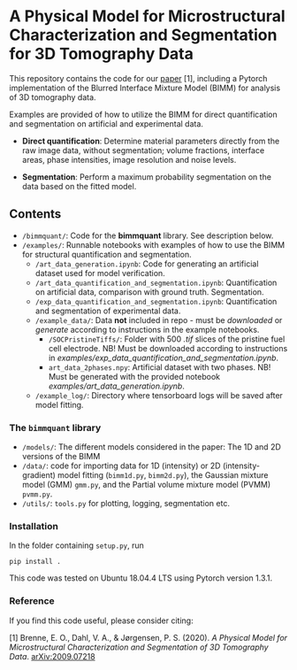 # A Physical Model for Microstructural Characterization and Segmentation for 3D Tomography Data

This repository contains the code for our [paper](http://arxiv.org/abs/2009.07218) [1], including a Pytorch implementation of the Blurred Interface Mixture Model (BIMM) for analysis of 3D tomography data.

Examples are provided of how to utilize the BIMM for direct quantification and segmentation on artificial and experimental data.

* **Direct quantification**: Determine material parameters directly from the raw image data, without segmentation; volume fractions, interface areas, phase intensities, image resolution and noise levels.

* **Segmentation**: Perform a maximum probability segmentation on the data based on the fitted model.



## Contents

* `/bimmquant/`: Code for the **bimmquant** library. See description below.
* `/examples/`: Runnable notebooks with examples of how to use the BIMM for structural quantification and segmentation.
    * `/art_data_generation.ipynb`: Code for generating an artificial dataset used for model verification.
    * `/art_data_quantification_and_segmentation.ipynb`: Quantification on artificial data, comparison with ground truth. Segmentation.
    * `/exp_data_quantification_and_segmentation.ipynb`: Quantification and segmentation of experimental data.
    * `/example_data/`: Data **not** included in repo - must be *downloaded* or *generate* according to instructions in the example notebooks.
      * `/SOCPristineTiffs/`: Folder with 500 *.tif* slices of the pristine fuel cell electrode. NB! Must be downloaded according to instructions in *examples/exp_data_quantification_and_segmentation.ipynb*.  
      * `art_data_2phases.npy`: Artificial dataset with two phases. NB! Must be generated with the provided notebook *examples/art_data_generation.ipynb*.
    * `/example_log/`: Directory where tensorboard logs will be saved after model fitting.

### The `bimmquant` library

* `/models/`: The different models considered in the paper: The 1D and 2D versions of the BIMM
* `/data/`: code for importing data for 1D (intensity) or 2D (intensity-gradient) model fitting (`bimm1d.py`, `bimm2d.py`), the Gaussian mixture model (GMM) `gmm.py`, and the Partial volume mixture model (PVMM) `pvmm.py`.
* `/utils/`: `tools.py` for plotting, logging, segmentation etc.



### Installation
In the folder containing `setup.py`, run

    pip install .


This code was tested on Ubuntu 18.04.4 LTS using Pytorch version 1.3.1.


### Reference

If you find this code useful, please consider citing:

[1] Brenne, E. O., Dahl, V. A., & Jørgensen, P. S. (2020). *A Physical Model for Microstructural Characterization and Segmentation of 3D Tomography Data*. [arXiv:2009.07218](http://arxiv.org/abs/2009.0n7218)
